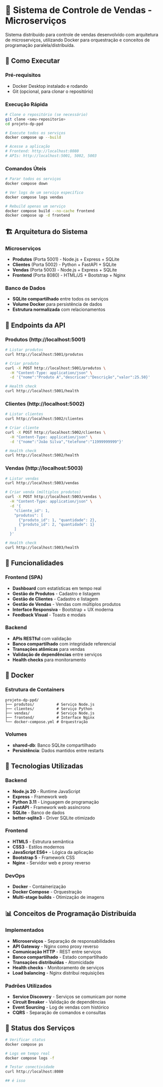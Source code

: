 ﻿# 🛒 Sistema de Controle de Vendas - Microserviços

Sistema distribuído para controle de vendas desenvolvido com arquitetura de microserviços, utilizando Docker para orquestração e conceitos de programação paralela/distribuída.

## 🚀 Como Executar

### Pré-requisitos
- Docker Desktop instalado e rodando
- Git (opcional, para clonar o repositório)

### Execução Rápida
```bash
# Clone o repositório (se necessário)
git clone <seu-repositorio>
cd projeto-dp-ppd

# Execute todos os serviços
docker compose up --build

# Acesse a aplicação
# Frontend: http://localhost:8080
# APIs: http://localhost:5001, 5002, 5003
```

### Comandos Úteis
```bash
# Parar todos os serviços
docker compose down

# Ver logs de um serviço específico
docker compose logs vendas

# Rebuild apenas um serviço
docker compose build --no-cache frontend
docker compose up -d frontend
```

## 🏗️ Arquitetura do Sistema

### Microserviços
- **Produtos** (Porta 5001) - Node.js + Express + SQLite
- **Clientes** (Porta 5002) - Python + FastAPI + SQLite  
- **Vendas** (Porta 5003) - Node.js + Express + SQLite
- **Frontend** (Porta 8080) - HTML/JS + Bootstrap + Nginx

### Banco de Dados
- **SQLite compartilhado** entre todos os serviços
- **Volume Docker** para persistência de dados
- **Estrutura normalizada** com relacionamentos

## 📡 Endpoints da API

### Produtos (http://localhost:5001)
```bash
# Listar produtos
curl http://localhost:5001/produtos

# Criar produto
curl -X POST http://localhost:5001/produtos \
  -H "Content-Type: application/json" \
  -d '{"nome":"Produto A","descricao":"Descrição","valor":25.50}'

# Health check
curl http://localhost:5001/health
```

### Clientes (http://localhost:5002)
```bash
# Listar clientes
curl http://localhost:5002/clientes

# Criar cliente
curl -X POST http://localhost:5002/clientes \
  -H "Content-Type: application/json" \
  -d '{"nome":"João Silva","telefone":"11999999999"}'

# Health check
curl http://localhost:5002/health
```

### Vendas (http://localhost:5003)
```bash
# Listar vendas
curl http://localhost:5003/vendas

# Criar venda (múltiplos produtos)
curl -X POST http://localhost:5003/vendas \
  -H "Content-Type: application/json" \
  -d '{
    "cliente_id": 1,
    "produtos": [
      {"produto_id": 1, "quantidade": 2},
      {"produto_id": 2, "quantidade": 1}
    ]
  }'

# Health check
curl http://localhost:5003/health
```

## 🎯 Funcionalidades

### Frontend (SPA)
- **Dashboard** com estatísticas em tempo real
- **Gestão de Produtos** - Cadastro e listagem
- **Gestão de Clientes** - Cadastro e listagem  
- **Gestão de Vendas** - Vendas com múltiplos produtos
- **Interface Responsiva** - Bootstrap + UX moderna
- **Feedback Visual** - Toasts e modais

### Backend
- **APIs RESTful** com validação
- **Banco compartilhado** com integridade referencial
- **Transações atômicas** para vendas
- **Validação de dependências** entre serviços
- **Health checks** para monitoramento

## 🐳 Docker

### Estrutura de Containers
```
projeto-dp-ppd/
├── produtos/          # Serviço Node.js
├── clientes/          # Serviço Python
├── vendas/            # Serviço Node.js
├── frontend/          # Interface Nginx
└── docker-compose.yml # Orquestração
```

### Volumes
- **shared-db**: Banco SQLite compartilhado
- **Persistência**: Dados mantidos entre restarts

## 🔧 Tecnologias Utilizadas

### Backend
- **Node.js 20** - Runtime JavaScript
- **Express** - Framework web
- **Python 3.11** - Linguagem de programação
- **FastAPI** - Framework web assíncrono
- **SQLite** - Banco de dados
- **better-sqlite3** - Driver SQLite otimizado

### Frontend
- **HTML5** - Estrutura semântica
- **CSS3** - Estilos modernos
- **JavaScript ES6+** - Lógica da aplicação
- **Bootstrap 5** - Framework CSS
- **Nginx** - Servidor web e proxy reverso

### DevOps
- **Docker** - Containerização
- **Docker Compose** - Orquestração
- **Multi-stage builds** - Otimização de imagens

## 📊 Conceitos de Programação Distribuída

### Implementados
- **Microserviços** - Separação de responsabilidades
- **API Gateway** - Nginx como proxy reverso
- **Comunicação HTTP** - REST entre serviços
- **Banco compartilhado** - Estado compartilhado
- **Transações distribuídas** - Atomicidade
- **Health checks** - Monitoramento de serviços
- **Load balancing** - Nginx distribui requisições

### Padrões Utilizados
- **Service Discovery** - Serviços se comunicam por nome
- **Circuit Breaker** - Validação de dependências
- **Event Sourcing** - Log de vendas com histórico
- **CQRS** - Separação de comandos e consultas

## 🚦 Status dos Serviços

```bash
# Verificar status
docker compose ps

# Logs em tempo real
docker compose logs -f

# Testar conectividade
curl http://localhost:8080

## é isso
```